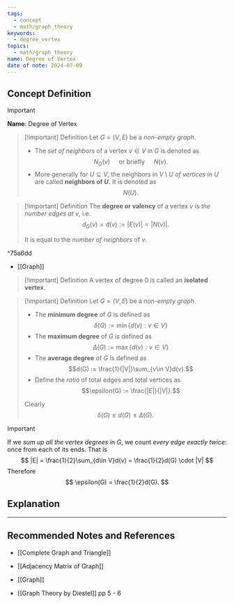```yaml
---
tags:
  - concept
  - math/graph_theory
keywords:
  - degree_vertex
topics:
  - math/graph_theory
name: Degree of Vertex
date of note: 2024-07-09
---
```


## Concept Definition

>[!important]
>**Name**: Degree of Vertex

>[!important] Definition
>Let $G = (V, E)$ be a *non-empty graph*. 
>
>- The *set of neighbors* of a vertex $v\in V$ in $G$ is denoted as $$N_{G}(v) \quad \text{ or briefly } \quad N(v).$$ 
>- More generally for $U \subseteq V$, the neighbors in $V \setminus U$ *of vertices in* $U$ are called **neighbors of $U$.** It is denoted as $$N(U).$$


>[!important] Definition
>The **degree or valency** of a vertex $v$ is *the number edges at* $v$, i.e. $$d_{G}(v) = d(v) := |E(v)| = |N(v)|.$$ 
>
>It is equal to the *number of neighbors* of $v$.

^75a6dd

- [[Graph]]

>[!important] Definition
>A vertex of degree $0$ is called an **isolated vertex**.

>[!important] Definition
>Let $G = (V, E)$ be a *non-empty graph*. 
>
>- The **minimum degree** of $G$ is defined as $$\delta(G) := \min\left\{ d(v): v\in V \right\} $$
>- The **maximum degree** of $G$ is defined as $$\Delta(G) := \max\left\{ d(v): v\in V \right\} $$
>- The **average degree** of $G$ is defined as $$d(G) := \frac{1}{|V|}\sum_{v\in V}d(v).$$
>- Define the *ratio* of total edges and total vertices as $$\epsilon(G) := \frac{|E|}{|V|}.$$
>  
>Clearly $$\delta(G) \le d(G) \le \Delta(G).$$  

>[!important] 
>If we *sum up all the vertex degrees* in $G$, we count *every edge exactly twice*: once from each of its ends. That is
>$$
>|E| = \frac{1}{2}\sum_{d\in V}d(v) = \frac{1}{2}d(G) \cdot |V|
>$$
>Therefore
>$$
>\epsilon(G) = \frac{1}{2}d(G).
>$$



## Explanation





-----------
##  Recommended Notes and References

- [[Complete Graph and Triangle]]

- [[Adjacency Matrix of Graph]]
- [[Graph]]

- [[Graph Theory by Diestel]] pp 5 - 6